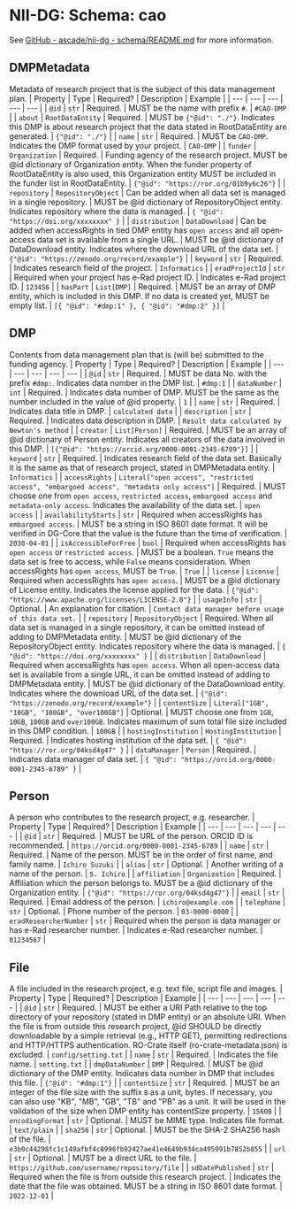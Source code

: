 # NII-DG: Schema: cao

See [GitHub - ascade/nii-dg - schema/README.md](https://github.com/ascade/nii-dg/blob/main/schema/README.md) for more information.

## DMPMetadata
Metadata of research project that is the subject of this data management plan.
| Property | Type | Required? | Description | Example |
| --- | --- | --- | --- | --- |
| `@id` | `str` | Required. | MUST be the name with prefix `#`. | `#CAO-DMP` |
| `about` | `RootDataEntity` | Required. | MUST be `{"@id": "./"}`. Indicates this DMP is about research project that the data stated in RootDataEntity are generated. | `{"@id": "./"}` |
| `name` | `str` | Required. | MUST be `CAO-DMP`. Indicates the DMP format used by your project. | `CAO-DMP` |
| `funder` | `Organization` | Required. | Funding agency of the research project. MUST be @id dictionary of Organization entity. When the funder property of RootDataEntity is also used, this Organization entity MUST be included in the funder list in RootDataEntity. | `{"@id": "https://ror.org/01b9y6c26"}` |
| `repository` | `RepositoryObject` | Can be added when all data set is managed in a single repository. | MUST be @id dictionary of RepositoryObject entity. Indicates repository where the data is managed. | `{ "@id": "https://doi.org/xxxxxxxx" }` |
| `distribution` | `DataDownload` | Can be added when accessRights in tied DMP entity has `open access` and all open-access data set is available from a single URL. | MUST be @id dictionary of DataDownload entity. Indicates where the download URL of the data set. | `{"@id": "https://zenodo.org/record/example"}` |
| `keyword` | `str` | Required. | Indicates research field of the project. | `Informatics` |
| `eradProjectId` | `str` | Required when your project has e-Rad project ID. | Indicates e-Rad project ID. | `123456` |
| `hasPart` | `List[DMP]` | Required. | MUST be an array of DMP entity, which is included in this DMP. If no data is created yet, MUST be empty list. | `[{ "@id": "#dmp:1" }, { "@id": "#dmp:2" }]` |

## DMP
Contents from data management plan that is (will be) submitted to the funding agency.
| Property | Type | Required? | Description | Example |
| --- | --- | --- | --- | --- |
| `@id` | `str` | Required. | MUST be data No. with the prefix `#dmp:`. Indicates data number in the DMP list. | `#dmp:1` |
| `dataNumber` | `int` | Required. | Indicates data number of DMP. MUST be the same as the number included in the value of @id property. | `1` |
| `name` | `str` | Required. | Indicates data title in DMP. | `calculated data` |
| `description` | `str` | Required. | Indicates data description in DMP. | `Result data calculated by Newton's method` |
| `creator` | `List[Person]` | Required. | MUST be an array of @id dictionary of Person entity. Indicates all creators of the data involved in this DMP. | `[{"@id": "https://orcid.org/0000-0001-2345-6789"}]` |
| `keyword` | `str` | Required. | Indicates research field of the data set. Basically it is the same as that of research project, stated in DMPMetadata entity. | `Informatics` |
| `accessRights` | `Literal["open access", "restricted access", "embargoed access", "metadata only access"]` | Required. | MUST choose one from `open access`, `restricted access`, `embargoed access` and `metadata-only access`. Indicates the availability of the data set. | `open access` |
| `availabilityStarts` | `str` | Required when accessRights has `embargoed access`. | MUST be a string in ISO 8601 date format. It will be verified in DG-Core that the value is the future than the time of verification. | `2030-04-01` |
| `isAccessibleForFree` | `bool` | Required when accessRights has `open access` or `restricted access`. | MUST be a boolean. `True` means the data set is free to access, while `False` means consideration. When accessRights has `open access`, MUST be `True`. | `True` |
| `license` | `License` | Required when accessRights has `open access`. | MUST be a @id dictionary of License entity. Indicates the license applied for the data. | `{"@id": "https://www.apache.org/licenses/LICENSE-2.0"}` |
| `usageInfo` | `str` | Optional. | An explanation for citation. | `Contact data manager before usage of this data set.` |
| `repository` | `RepositoryObject` | Required. When all data set is managed in a single repository, it can be omitted instead of adding to DMPMetadata entity. | MUST be @id dictionary of the RepositoryObject entity. Indicates repository where the data is managed. | `{ "@id": "https://doi.org/xxxxxxxx" }` |
| `distribution` | `DataDownload` | Required when accessRights has `open access`. When all open-access data set is available from a single URL, it can be omitted instead of adding to DMPMetadata entity. | MUST be @id dictionary of the DataDownload entity. Indicates where the download URL of the data set. | `{"@id": "https://zenodo.org/record/example"}` |
| `contentSize` | `Literal["1GB", "10GB", "100GB", "over100GB"]` | Optional. | MUST choose one from `1GB`, `10GB`, `100GB` and `over100GB`. Indicates maximum of sum total file size included in this DMP condition. | `100GB` |
| `hostingInstitution` | `HostingInstitution` | Required. | Indicates hosting institution of the data set. | `{ "@id": "https://ror.org/04ksd4g47" }` |
| `dataManager` | `Person` | Required. | Indicates data manager of data set. | `{ "@id": "https://orcid.org/0000-0001-2345-6789" }` |

## Person
A person who contributes to the research project, e.g. researcher.
| Property | Type | Required? | Description | Example |
| --- | --- | --- | --- | --- |
| `@id` | `str` | Required. | MUST be URL of the person. ORCID ID is recommended. | `https://orcid.org/0000-0001-2345-6789` |
| `name` | `str` | Required. | Name of the person. MUST be in the order of first name, and family name. | `Ichiro Suzuki` |
| `alias` | `str` | Optional. | Another writing of a name of the person. | `S. Ichiro` |
| `affiliation` | `Organization` | Required. | Affiliation which the person belongs to. MUST be a @id dictionary of the Organization entity. | `{"@id": "https://ror.org/04ksd4g47"}` |
| `email` | `str` | Required. | Email address of the person. | `ichiro@example.com` |
| `telephone` | `str` | Optional. | Phone number of the person. | `03-0000-0000` |
| `eradResearcherNumber` | `str` | Required when the person is data manager or has e-Rad researcher number. | Indicates e-Rad researcher number. | `01234567` |

## File
A file included in the research project, e.g. text file, script file and images.
| Property | Type | Required? | Description | Example |
| --- | --- | --- | --- | --- |
| `@id` | `str` | Required. | MUST be either a URI Path relative to the top directory of your repository (stated in DMP entity) or an absolute URI. When the file is from outside this research project, @id SHOULD be directly downloadable by a simple retrieval (e.g., HTTP GET), permitting redirections and HTTP/HTTPS authentication. RO-Crate itself (ro-crate-metadata.json) is excluded. | `config/setting.txt` |
| `name` | `str` | Required. | Indicates the file name. | `setting.txt` |
| `dmpDataNumber` | `DMP` | Required. | MUST be @id dictionary of the DMP entity. Indicates data number in DMP that includes this file. | `{"@id": "#dmp:1"}` |
| `contentSize` | `str` | Required. | MUST be an integer of the file size with the suffix `B` as a unit, bytes. If necessary, you can also use "KB", "MB", "GB", "TB" and "PB" as a unit. It will be used in the validation of the size when DMP entity has contentSize property. | `1560B` |
| `encodingFormat` | `str` | Optional. | MUST be MIME type. Indicates file format. | `text/plain` |
| `sha256` | `str` | Optional. | MUST be the SHA-2 SHA256 hash of the file. | `e3b0c44298fc1c149afbf4c8996fb92427ae41e4649b934ca495991b7852b855` |
| `url` | `str` | Optional. | MUST be a direct URL to the file. | `https://github.com/username/repository/file` |
| `sdDatePublished` | `str` | Required when the file is from outside this research project. | Indicates the date that the file was obtained. MUST be a string in ISO 8601 date format. | `2022-12-01` |
